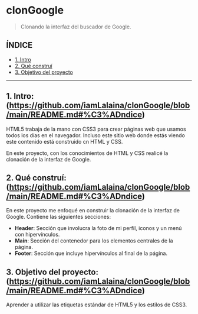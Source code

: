 # clonGoogle
> Clonando la interfaz del buscador de Google.

## ÍNDICE

* [1. Intro](https://github.com/iamLalaina/clonGoogle/blob/main/README.md#1-intro)
* [2. Qué construí](https://github.com/iamLalaina/clonGoogle/blob/main/README.md#2-qu%C3%A9-constru%C3%AD)
* [3. Objetivo del proyecto](https://github.com/iamLalaina/clonGoogle/blob/main/README.md#3-objetivo-del-proyecto)
****
## 1. Intro:(https://github.com/iamLalaina/clonGoogle/blob/main/README.md#%C3%ADndice)
HTML5 trabaja de la mano con CSS3 para crear páginas web que usamos todos los días en el navegador. Incluso este sitio web donde estás viendo este contenido está construido cn HTML y CSS.

En este proyecto, con los conocimientos de HTML y CSS realicé la clonación de la interfaz de Google.

## 2. Qué construí:(https://github.com/iamLalaina/clonGoogle/blob/main/README.md#%C3%ADndice)
En este proyecto me enfoqué en construir la clonación de la interfaz de Google. Contiene las siguientes secciones:
* **Header**: Sección que involucra la foto de mi perfil, iconos y un menú con hipervínculos.
* **Main**: Sección del contenedor para los elementos centrales de la página.
* **Footer**: Sección que incluye hipervínculos al final de la página.

## 3. Objetivo del proyecto:(https://github.com/iamLalaina/clonGoogle/blob/main/README.md#%C3%ADndice)
Aprender a utilizar las etiquetas estándar de HTML5 y los estilos de CSS3.
